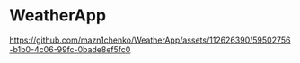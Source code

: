 # WeatherApp



https://github.com/mazn1chenko/WeatherApp/assets/112626390/59502756-b1b0-4c06-99fc-0bade8ef5fc0

